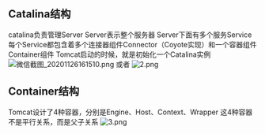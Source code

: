
## Catalina结构
catalina负责管理Server
Server表示整个服务器
Server下面有多个服务Service
每个Service都包含着多个连接器组件Connector（Coyote实现）和一个容器组件Container组件
Tomcat启动的时候，就是初始化一个Catalina实例
![微信截图_20201126161510.png](https://cdn.nlark.com/yuque/0/2020/png/663445/1606378556027-2bf6ab04-44f6-4803-97e8-8929a01e233c.png#averageHue=%23fbfcfb&height=360&id=S6gbt&originHeight=360&originWidth=592&originalType=binary&ratio=1&rotation=0&showTitle=false&size=142352&status=done&style=none&title=&width=592)
或者
![2.png](https://cdn.nlark.com/yuque/0/2020/png/663445/1606379073652-0dcdc38b-6ef2-4f27-8f1a-e7546c979b54.png#averageHue=%23f2cfaf&height=472&id=NkJpY&originHeight=472&originWidth=700&originalType=binary&ratio=1&rotation=0&showTitle=false&size=267687&status=done&style=none&title=&width=700)


## Container结构
Tomcat设计了4种容器，分别是Engine、Host、Context、Wrapper
这4种容器不是平行关系，而是父子关系
![3.png](https://cdn.nlark.com/yuque/0/2020/png/663445/1606379441478-b6ab09e3-6c8a-4eb8-b179-16375d066228.png#averageHue=%23d1dad1&height=426&id=KWbPF&originHeight=426&originWidth=1012&originalType=binary&ratio=1&rotation=0&showTitle=false&size=151611&status=done&style=none&title=&width=1012)




